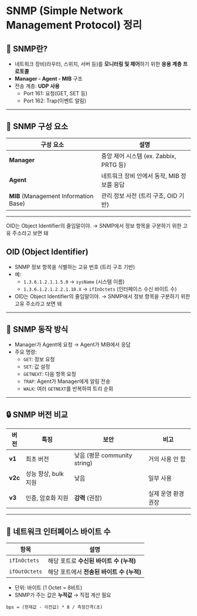 # SNMP (Simple Network Management Protocol) 정리

## 📌 SNMP란?
- 네트워크 장비(라우터, 스위치, 서버 등)를 **모니터링 및 제어**하기 위한 **응용 계층 프로토콜**
- **Manager - Agent - MIB** 구조
- 전송 계층: **UDP 사용**
  - Port 161: 요청(GET, SET 등)
  - Port 162: Trap(이벤트 알림)

---

## 🧩 SNMP 구성 요소
| 구성 요소 | 설명 |
|-----------|------|
| **Manager** | 중앙 제어 시스템 (ex. Zabbix, PRTG 등) |
| **Agent** | 네트워크 장비 안에서 동작, MIB 정보를 응답 |
| **MIB** (Management Information Base) | 관리 정보 사전 (트리 구조, OID 기반) |
---
OID는 Object Identifier의 줄임말이야.
→ SNMP에서 정보 항목을 구분하기 위한 고유 주소라고 보면 돼
## OID (Object Identifier)
- SNMP 정보 항목을 식별하는 고유 번호 (트리 구조 기반)
- 예:
  - `1.3.6.1.2.1.1.5.0` → `sysName` (시스템 이름)
  - `1.3.6.1.2.1.2.2.1.10.X` → `ifInOctets` (인터페이스 수신 바이트 수)
- OID는 Object Identifier의 줄임말이야.
→ SNMP에서 정보 항목을 구분하기 위한 고유 주소라고 보면 돼
---

## 📡 SNMP 동작 방식
- Manager가 Agent에 요청 → Agent가 MIB에서 응답
- 주요 명령:
  - `GET`: 정보 요청
  - `SET`: 값 설정
  - `GETNEXT`: 다음 항목 요청
  - `TRAP`: Agent가 Manager에게 알림 전송
  - `WALK`: 여러 `GETNEXT`를 반복하여 트리 순회

---

## 🔒 SNMP 버전 비교

| 버전 | 특징 | 보안 | 비고 |
|------|------|------|------|
| **v1** | 최초 버전 | 낮음 (평문 community string) | 거의 사용 안 함 |
| **v2c** | 성능 향상, bulk 지원 | 낮음 | 일부 사용 |
| **v3** | 인증, 암호화 지원 | **강력** (권장) | 실제 운영 환경 권장 |

---

## 🧮 네트워크 인터페이스 바이트 수

| 항목 | 설명 |
|------|------|
| `ifInOctets` | 해당 포트로 **수신된 바이트 수 (누적)** |
| `ifOutOctets` | 해당 포트에서 **전송된 바이트 수 (누적)** |
- 단위: 바이트 (1 Octet = 8비트)
- SNMP가 주는 값은 **누적값** → 직접 계산 필요

```text
bps = (현재값 - 이전값) * 8 / 측정간격(초)